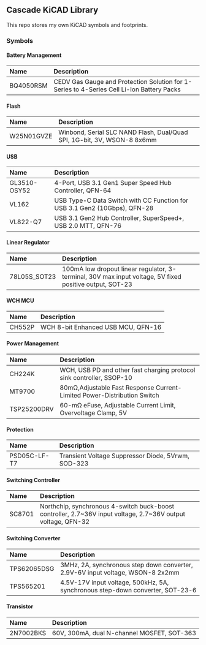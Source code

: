 ## Cascade KiCAD Library

This repo stores my own KiCAD symbols and footprints.

### Symbols
#### Battery Management
| Name | Description |
| :--- | :---------- |
| BQ4050RSM | CEDV Gas Gauge and Protection Solution for 1-Series to 4-Series Cell Li-Ion Battery Packs |

#### Flash
| Name | Description |
| :--- | :---------- |
| W25N01GVZE | Winbond, Serial SLC NAND Flash, Dual/Quad SPI, 1G-bit, 3V, WSON-8 8x6mm |

#### USB
| Name | Description |
| :--- | :---------- |
| GL3510-OSY52 | 4-Port, USB 3.1 Gen1 Super Speed Hub Controller, QFN-64 |
| VL162 | USB Type-C Data Switch with CC Function for USB 3.1 Gen2 (10Gbps), QFN-28 |
| VL822-Q7 | USB 3.1 Gen2 Hub Controller, SuperSpeed+, USB 2.0 MTT, QFN-76 |

#### Linear Regulator
| Name | Description |
| :--- | :---------- |
| 78L05S_SOT23 | 100mA low dropout linear regulator, 3-terminal, 30V max input voltage, 5V fixed positive output, SOT-23 |

#### WCH MCU
| Name | Description |
| :--- | :---------- |
| CH552P | WCH 8-bit Enhanced USB MCU, QFN-16 |

#### Power Management
| Name | Description |
| :--- | :---------- |
| CH224K | WCH, USB PD and other fast charging protocol sink controller, SSOP-10 |
| MT9700 | 80mΩ,Adjustable Fast Response Current-Limited Power-Distribution Switch |
| TSP25200DRV | 60-mΩ eFuse, Adjustable Current Limit, Overvoltage Clamp, 5V |

#### Protection
| Name | Description |
| :--- | :---------- |
| PSD05C-LF-T7 | Transient Voltage Suppressor Diode, 5Vrwm, SOD-323 |

#### Switching Controller
| Name | Description |
| :--- | :---------- |
| SC8701 | Northchip, synchronous 4-switch buck-boost controller, 2.7~36V input voltage, 2.7~36V output voltage, QFN-32 |

#### Switching Converter
| Name | Description |
| :--- | :---------- |
| TPS62065DSG | 3MHz, 2A, synchronous step down converter, 2.9V-6V input voltage, WSON-8 2x2mm |
| TPS565201 | 4.5V-17V input voltage, 500kHz, 5A, synchronous step-down converter, SOT-23-6 |


#### Transistor
| Name | Description |
| :--- | :---------- |
| 2N7002BKS | 60V, 300mA, dual N-channel MOSFET, SOT-363 |